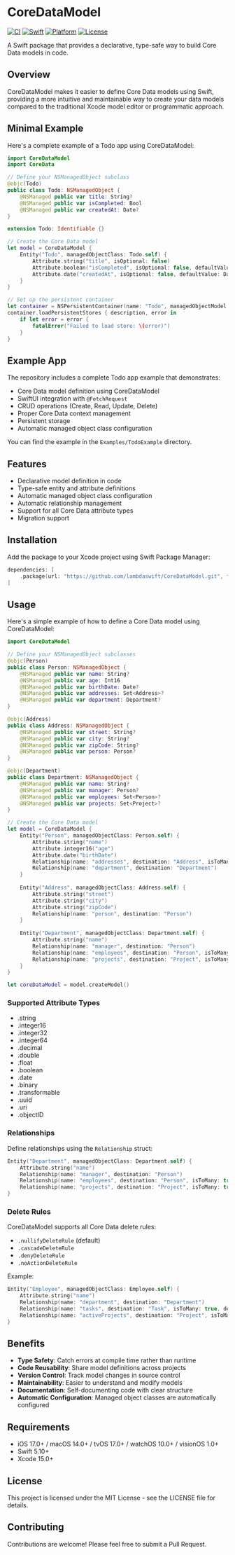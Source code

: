 # CoreDataModel

[![CI](https://github.com/lambdaswift/core-data-model/actions/workflows/ci.yml/badge.svg)](https://github.com/lambdaswift/core-data-model/actions/workflows/ci.yml)
[![Swift](https://img.shields.io/badge/Swift-5.10-orange.svg)](https://swift.org)
[![Platform](https://img.shields.io/badge/platform-iOS%20%7C%20macOS%20%7C%20tvOS%20%7C%20watchOS%20%7C%20visionOS-lightgrey.svg)](https://developer.apple.com)
[![License](https://img.shields.io/badge/license-MIT-blue.svg)](LICENSE)

A Swift package that provides a declarative, type-safe way to build Core Data models in code.

## Overview

CoreDataModel makes it easier to define Core Data models using Swift, providing a more intuitive and maintainable way to create your data models compared to the traditional Xcode model editor or programmatic approach.

## Minimal Example

Here's a complete example of a Todo app using CoreDataModel:

```swift
import CoreDataModel
import CoreData

// Define your NSManagedObject subclass
@objc(Todo)
public class Todo: NSManagedObject {
    @NSManaged public var title: String?
    @NSManaged public var isCompleted: Bool
    @NSManaged public var createdAt: Date?
}

extension Todo: Identifiable {}

// Create the Core Data model
let model = CoreDataModel {
    Entity("Todo", managedObjectClass: Todo.self) {
        Attribute.string("title", isOptional: false)
        Attribute.boolean("isCompleted", isOptional: false, defaultValue: false)
        Attribute.date("createdAt", isOptional: false, defaultValue: Date())
    }
}

// Set up the persistent container
let container = NSPersistentContainer(name: "Todo", managedObjectModel: model.createModel())
container.loadPersistentStores { description, error in
    if let error = error {
        fatalError("Failed to load store: \(error)")
    }
}
```

## Example App

The repository includes a complete Todo app example that demonstrates:
- Core Data model definition using CoreDataModel
- SwiftUI integration with `@FetchRequest`
- CRUD operations (Create, Read, Update, Delete)
- Proper Core Data context management
- Persistent storage
- Automatic managed object class configuration

You can find the example in the `Examples/TodoExample` directory.

## Features

- Declarative model definition in code
- Type-safe entity and attribute definitions
- Automatic managed object class configuration
- Automatic relationship management
- Support for all Core Data attribute types
- Migration support

## Installation

Add the package to your Xcode project using Swift Package Manager:

```swift
dependencies: [
    .package(url: "https://github.com/lambdaswift/CoreDataModel.git", from: "0.0.1")
]
```

## Usage

Here's a simple example of how to define a Core Data model using CoreDataModel:

```swift
import CoreDataModel

// Define your NSManagedObject subclasses
@objc(Person)
public class Person: NSManagedObject {
    @NSManaged public var name: String?
    @NSManaged public var age: Int16
    @NSManaged public var birthDate: Date?
    @NSManaged public var addresses: Set<Address>?
    @NSManaged public var department: Department?
}

@objc(Address)
public class Address: NSManagedObject {
    @NSManaged public var street: String?
    @NSManaged public var city: String?
    @NSManaged public var zipCode: String?
    @NSManaged public var person: Person?
}

@objc(Department)
public class Department: NSManagedObject {
    @NSManaged public var name: String?
    @NSManaged public var manager: Person?
    @NSManaged public var employees: Set<Person>?
    @NSManaged public var projects: Set<Project>?
}

// Create the Core Data model
let model = CoreDataModel {
    Entity("Person", managedObjectClass: Person.self) {
        Attribute.string("name")
        Attribute.integer16("age")
        Attribute.date("birthDate")
        Relationship(name: "addresses", destination: "Address", isToMany: true)
        Relationship(name: "department", destination: "Department")
    }
    
    Entity("Address", managedObjectClass: Address.self) {
        Attribute.string("street")
        Attribute.string("city")
        Attribute.string("zipCode")
        Relationship(name: "person", destination: "Person")
    }
    
    Entity("Department", managedObjectClass: Department.self) {
        Attribute.string("name")
        Relationship(name: "manager", destination: "Person")
        Relationship(name: "employees", destination: "Person", isToMany: true)
        Relationship(name: "projects", destination: "Project", isToMany: true, deleteRule: .cascadeDeleteRule)
    }
}

let coreDataModel = model.createModel()
```

### Supported Attribute Types

- .string
- .integer16
- .integer32
- .integer64
- .decimal
- .double
- .float
- .boolean
- .date
- .binary
- .transformable
- .uuid
- .uri
- .objectID

### Relationships

Define relationships using the `Relationship` struct:

```swift
Entity("Department", managedObjectClass: Department.self) {
    Attribute.string("name")
    Relationship(name: "manager", destination: "Person")
    Relationship(name: "employees", destination: "Person", isToMany: true)
    Relationship(name: "projects", destination: "Project", isToMany: true, deleteRule: .cascadeDeleteRule)
}
```

### Delete Rules

CoreDataModel supports all Core Data delete rules:
- `.nullifyDeleteRule` (default)
- `.cascadeDeleteRule`
- `.denyDeleteRule`
- `.noActionDeleteRule`

Example:
```swift
Entity("Employee", managedObjectClass: Employee.self) {
    Attribute.string("name")
    Relationship(name: "department", destination: "Department")
    Relationship(name: "tasks", destination: "Task", isToMany: true, deleteRule: .cascadeDeleteRule)
    Relationship(name: "activeProjects", destination: "Project", isToMany: true, deleteRule: .denyDeleteRule)
}
```

## Benefits

- **Type Safety**: Catch errors at compile time rather than runtime
- **Code Reusability**: Share model definitions across projects
- **Version Control**: Track model changes in source control
- **Maintainability**: Easier to understand and modify models
- **Documentation**: Self-documenting code with clear structure
- **Automatic Configuration**: Managed object classes are automatically configured

## Requirements

- iOS 17.0+ / macOS 14.0+ / tvOS 17.0+ / watchOS 10.0+ / visionOS 1.0+
- Swift 5.10+
- Xcode 15.0+

## License

This project is licensed under the MIT License - see the LICENSE file for details.

## Contributing

Contributions are welcome! Please feel free to submit a Pull Request. 